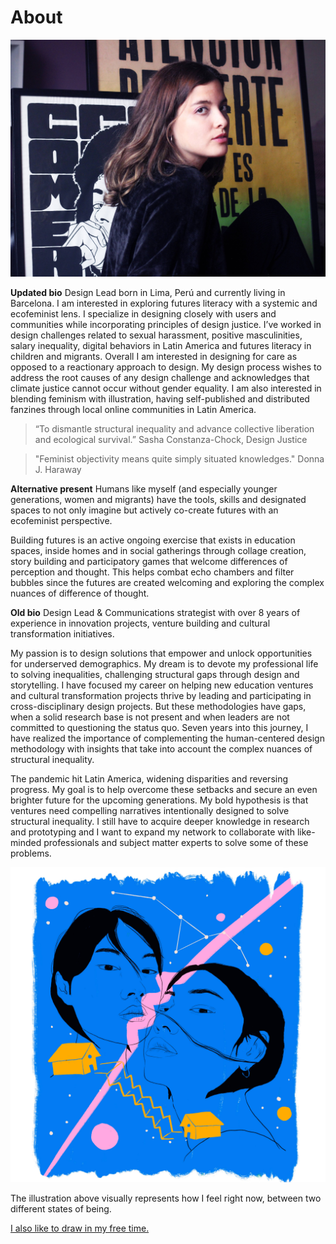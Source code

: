 # About

![](../images/jimena.jpg)

**Updated bio**
Design Lead born in Lima, Perú and currently living in Barcelona. I am interested in exploring futures literacy with a systemic and ecofeminist lens. I specialize in designing closely with users and communities while incorporating principles of design justice. I’ve worked in design challenges related to sexual harassment, positive masculinities, salary inequality, digital behaviors in Latin America and futures literacy in children and migrants. Overall I am interested in designing for care as opposed to a reactionary approach to design. My design process wishes to address the root causes of any design challenge and acknowledges that climate justice cannot occur without gender equality. I am also interested in blending feminism with illustration, having self-published and distributed fanzines through local online communities in Latin America.

> “To dismantle structural inequality and advance collective liberation and ecological survival.”
Sasha Constanza-Chock, Design Justice

> "Feminist objectivity means quite simply situated knowledges."
Donna J. Haraway

**Alternative present**
Humans like myself (and especially younger generations, women and migrants) have the tools, skills and designated spaces to not only imagine but actively co-create futures with an ecofeminist perspective.

Building futures is an active ongoing exercise that exists in education spaces, inside homes and in social gatherings through collage creation, story building and participatory games that welcome differences of perception and thought. This helps combat echo chambers and filter bubbles since the futures are created welcoming and exploring the complex nuances of difference of thought.

**Old bio**
Design Lead & Communications strategist with over 8 years of experience in innovation projects, venture building and cultural transformation initiatives.

My passion is to design solutions that empower and unlock opportunities for underserved demographics. My dream is to devote my professional life to solving inequalities, challenging structural gaps through design and storytelling. I have focused my career on helping new education ventures and cultural transformation projects thrive by leading and participating in cross-disciplinary design projects. But these methodologies have gaps, when a solid research base is not present and when leaders are not committed to questioning the status quo. Seven years into this journey, I have realized the importance of complementing the human-centered design methodology with insights that take into account the complex nuances of structural inequality.

The pandemic hit Latin America, widening disparities and reversing progress. My goal is to help overcome these setbacks and secure an even brighter future for the upcoming generations. My bold hypothesis is that ventures need compelling narratives intentionally designed to solve structural inequality. I still have to acquire deeper knowledge in research and prototyping and I want to expand my network to collaborate with like-minded professionals and subject matter experts to solve some of these problems.

![](../images/MT01/lug.jpg)

The illustration above visually represents how I feel right now, between two different states of being.

[I also like to draw in my free time.](https://www.jimenasalinas.com)
